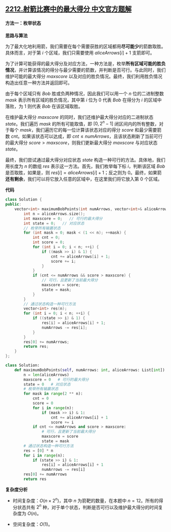 ## [2212.射箭比赛中的最大得分 中文官方题解](https://leetcode.cn/problems/maximum-points-in-an-archery-competition/solutions/100000/she-jian-bi-sai-zhong-de-zui-da-de-fen-b-zwh9)
#### 方法一：枚举状态

**思路与算法**

为了最大化地利用箭，我们需要在每个需要获胜的区域都用**尽可能少**的箭数取胜。具体而言，对于第 $i$ 个区域，我们只需要使用 $\textit{aliceArrows}[i] + 1$ 支箭即可。

为了计算可能获得的最大得分及对应方法，一种方法是，枚举**所有区域可能的胜负情况**，并计算该情况的得分与最少需要的箭数，并判断是否可行。与此同时，我们维护可能的最大得分 $\textit{maxscore}$ 以及对应的胜负情况。最终，我们利用胜负情况构造出任意一种方法并返回即可。

由于每个区域只有 $\textit{Bob}$ 胜或负两种情况，因此我们可以用一个 $n$ 位的二进制整数 $\textit{mask}$ 表示所有区域的胜负情况，其中第 $i$ 位为 $0$ 代表 $\textit{Bob}$ 在得分为 $i$ 的区域中落败，为 $1$ 则代表 $\textit{Bob}$ 在该区域取胜。

在维护最大得分 $\textit{maxscore}$ 的同时，我们还维护最大得分对应的二进制状态 $\textit{state}$。我们遍历 $\textit{mask}$ 的所有可能取值，即 $[0, 2^n - 1]$ 闭区间内的所有整数，对于每个 $\textit{mask}$，我们遍历它的每一位计算该状态对应的得分 $\textit{score}$ 和最少需要箭数 $\textit{cnt}$。如果该状态可以达成，即 $cnt \le \textit{numArrows}$，且该状态刷新了当前可行的最大得分 $\textit{score} > \textit{maxscore}$，则我们更新最大得分 $\textit{maxscore}$ 与对应状态 $\textit{state}$。

最终，我们尝试通过最大得分对应状态 $\textit{state}$ 构造一种可行的方法。具体地，我们用长度为 $n$ 的数组 $\textit{res}$ 表示这一方法。首先，我们枚举每下标 $i$，判断该区域 $\textit{Bob}$ 是否取胜，如果是，则 $\textit{res}[i] = \textit{aliceArrows}[i] + 1$；反之则为 $0$。最终，如果箭**还有剩余**，我们可以将它放入任意的区域中，在这里我们将它放入第 $0$ 个区域。

**代码**

```C++ [sol1-C++]
class Solution {
public:
    vector<int> maximumBobPoints(int numArrows, vector<int>& aliceArrows) {
        int n = aliceArrows.size();
        int maxscore = 0;   // 可行的最大得分
        int state = 0;   // 对应状态
        // 枚举所有输赢状态
        for (int mask = 0; mask < (1 << n); ++mask) {
            int cnt = 0;
            int score = 0;
            for (int i = 0; i < n; ++i) {
                if ((mask >> i) & 1) {
                    cnt += aliceArrows[i] + 1;
                    score += i;
                }
            }
            if (cnt <= numArrows && score > maxscore) {
                // 可行，且更新了当前最大得分
                maxscore = score;
                state = mask;
            }
        }
        // 通过状态构造一种可行方法
        vector<int> res(n);
        for (int i = 0; i < n; ++i) {
            if ((state >> i) & 1) {
                res[i] = aliceArrows[i] + 1;
                numArrows -= res[i];
            }
        }
        res[0] += numArrows;
        return res;
    }
};
```


```Python [sol1-Python3]
class Solution:
    def maximumBobPoints(self, numArrows: int, aliceArrows: List[int]) -> List[int]:
        n = len(aliceArrows)
        maxscore = 0   # 可行的最大得分
        state = 0   # 对应状态
        # 枚举所有输赢状态
        for mask in range(2 ** n):
            cnt = 0
            score = 0
            for i in range(n):
                if (mask >> i) & 1:
                    cnt += aliceArrows[i] + 1
                    score += i
            if cnt <= numArrows and score > maxscore:
                # 可行，且更新了当前最大得分
                maxscore = score
                state = mask
        # 通过状态构造一种可行方法
        res = [0] * n
        for i in range(n):
            if (state >> i) & 1:
                res[i] = aliceArrows[i] + 1
                numArrows -= res[i]
        res[0] += numArrows
        return res
```


**复杂度分析**

- 时间复杂度：$O(n \times 2^n)$，其中 $n$ 为箭靶的数量，在本题中 $n = 12$。所有的得分状态共有 $2^n$ 种，对于单个状态，判断是否可行以及维护最大得分的时间复杂度为 $O(n)$。

- 空间复杂度：$O(1)$。